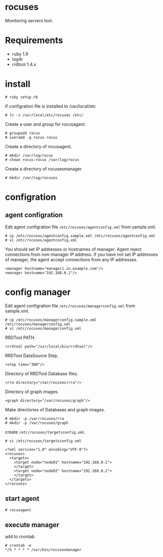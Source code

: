 rocuses
=======

Monitoring servers tool.

# Requirements

* ruby 1.9
* log4r
* rrdtool 1.4.x
 
# install

    # ruby setup.rb

If configration file is installed to /usr/local/etc

    # ln -s /usr/local/etc/rocuses /etc/

Create a user and group for rocusagent.

    # groupadd rocus
    # useradd -g rocus rocus

Create a directory of rocusagent.

    # mkdir /var/log/rocus
    # chown rocus:rocus /var/log/rocus

Create a directory of rocusesmanager.

    # mkdir /var/log/rocuses

# configration
## agent configration
Edit agent configration file `/etc/rocuses/agentconfig.xml` from sample.xml. 

    # cp /etc/rocuses/agentconfig.sample.xml /etc/rocuses/agentconfig.xml
    # vi /etc/rocuses/agentconfig.xml

You should set IP addresses or hostnames of manager. Agent reject connections from non-manager IP address.
If you have not set IP addresses of manager, the agent accept connections from any IP addresses.

    <manager hostname="manager1.in.example.com"/>
    <manager hostname="192.168.0.1"/>

# config manager
Edit agent configration file `/etc/rocuses/managerconfig.xml` from sample.xml. 

    # cp /etc/rocuses/managerconfig.sample.xml /etc/rocuses/managerconfig.xml
    # vi /etc/rocuses/managerconfig.xml

RRDTool PATH.

    <rrdtool path="/usr/local/bin/rrdtool"/>

RRDTool DataSource Step,

    <step time="300"/>

Directory of RRDTool Database files.

    <rra directory="/var/rocuses/rra"/>

Directory of graph images.

    <graph directory="/var/rocuses/graph"/>

Make directories of Databases and graph images.

    # mkdir -p /var/rocuses/rra
    # mkdir -p /var/rocuses/graph

create `/etc/rocuses/targetsconfig.xml`.

    # vi /etc/rocuses/targetsconfig.xml

    <?xml version="1.0" encoding="UTF-8"?>
    <rocuses>
      <targets>
        <target node="node01" hostname="192.168.0.1">
        </target>
        <target node="node02" hostname="192.168.0.2">
        </target>
      </targets>
    </rocuses>

## start agent

    # rocusagent

## execute manager

add to crontab

    # crontab -e
    */5 * * * * /usr/bin/rocusesmanager
